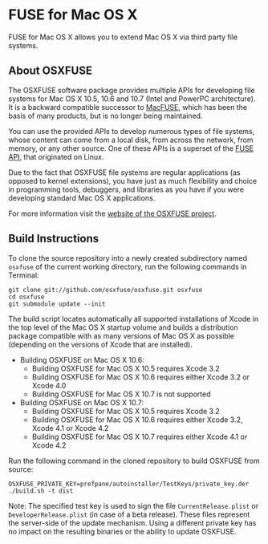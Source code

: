 FUSE for Mac OS X
=================

FUSE for Mac OS X allows you to extend Mac OS X via third party file systems. 

About OSXFUSE
-------------

The OSXFUSE software package provides multiple APIs for developing file systems for Mac OS X 10.5, 10.6 and 10.7  (Intel and PowerPC architecture). It is a backward compatible successor to [MacFUSE](http://code.google.com/p/macfuse/), which has been the basis of many products, but is no longer being maintained.

You can use the provided APIs to develop numerous types of file systems, whose content can come from a local disk, from across the network, from memory, or any other source. One of these APIs is a superset of the [FUSE API](http://fuse.sourceforge.net/), that originated on Linux.

Due to the fact that OSXFUSE file systems are regular applications (as opposed to kernel extensions), you have just as much flexibility and choice in programming tools, debuggers, and libraries as you have if you were developing standard Mac OS X applications.

For more information visit the [website of the OSXFUSE project](http://osxfuse.github.com/).

Build Instructions
------------------

To clone the source repository into a newly created subdirectory named `osxfuse` of the current working directory, run the following commands in Terminal:

    git clone git://github.com/osxfuse/osxfuse.git osxfuse
    cd osxfuse
    git submodule update --init

The build script locates automatically all supported installations of Xcode in the top level of the Mac OS X startup volume and builds a distribution package compatible with as many versions of Mac OS X as possible (depending on the versions of Xcode that are installed).

* Building OSXFUSE on Mac OS X 10.6:
  - Building OSXFUSE for Mac OS X 10.5 requires Xcode 3.2
  - Building OSXFUSE for Mac OS X 10.6 requires either Xcode 3.2 or Xcode 4.0
  - Building OSXFUSE for Mac OS X 10.7 is not supported
* Building OSXFUSE on Mac OS X 10.7:
  - Building OSXFUSE for Mac OS X 10.5 requires Xcode 3.2
  - Building OSXFUSE for Mac OS X 10.6 requires either Xcode 3.2, Xcode 4.1 or Xcode 4.2
  - Building OSXFUSE for Mac OS X 10.7 requires either Xcode 4.1 or Xcode 4.2

Run the following command in the cloned repository to build OSXFUSE from source:

    OSXFUSE_PRIVATE_KEY=prefpane/autoinstaller/TestKeys/private_key.der ./build.sh -t dist

Note: The specified test key is used to sign the file `CurrentRelease.plist` or `DeveloperRelease.plist` (in case of a beta release). These files represent the server-side of the update mechanism. Using a different private key has no impact on the resulting binaries or the ability to update OSXFUSE.
